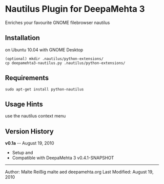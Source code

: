 Nautilus Plugin for DeepaMehta 3
================================

Enriches your favourite GNOME filebrowser nautilus

Installation
------------

on Ubuntu 10.04 with GNOME Desktop

    (optional) mkdir .nautilus/python-extensions/
    cp deepamehta3-nautilus.py .nautilus/python-extensions/

Requirements
------------

    sudo apt-get install python-nautilus

Usage Hints
-----------

use the nautilus context menu


Version History
---------------

**v0.1a** -- August 19, 2010

* Setup and 
* Compatible with DeepaMehta 3 v0.4.1-SNAPSHOT

------------
Author: Malte Reißig malte aed deepamehta.org
Last Modified: August 19, 2010
